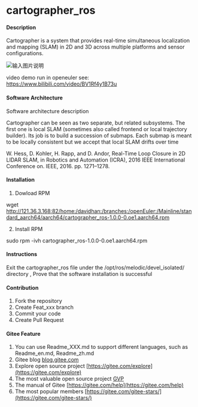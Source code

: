 # cartographer_ros

#### Description
Cartographer is a system that provides real-time simultaneous localization and mapping (SLAM) in 2D and 3D across multiple platforms and sensor configurations.

![输入图片说明](https://images.gitee.com/uploads/images/2020/1115/102934_7759d85d_1226697.png "屏幕截图_600.png")

video demo run in openeuler see: https://www.bilibili.com/video/BV1Rf4y1B73u

#### Software Architecture
Software architecture description

Cartographer can be seen as two separate, but related subsystems. The first one is local SLAM (sometimes also called frontend or local trajectory builder). Its job is to build a succession of submaps. Each submap is meant to be locally consistent but we accept that local SLAM drifts over time

W. Hess, D. Kohler, H. Rapp, and D. Andor, Real-Time Loop Closure in 2D LIDAR SLAM, in Robotics and Automation (ICRA), 2016 IEEE International Conference on. IEEE, 2016. pp. 1271–1278.

#### Installation

1. Dowload RPM

wget http://121.36.3.168:82/home:/davidhan:/branches:/openEuler:/Mainline/standard_aarch64/aarch64/cartographer_ros-1.0.0-0.oe1.aarch64.rpm 

2. Install RPM

sudo  rpm -ivh cartographer_ros-1.0.0-0.oe1.aarch64.rpm 

#### Instructions

Exit the cartographer_ros file under the /opt/ros/melodic/devel_isolated/ directory , Prove that the software installation is successful

#### Contribution

1.  Fork the repository
2.  Create Feat_xxx branch
3.  Commit your code
4.  Create Pull Request


#### Gitee Feature

1.  You can use Readme\_XXX.md to support different languages, such as Readme\_en.md, Readme\_zh.md
2.  Gitee blog [blog.gitee.com](https://blog.gitee.com)
3.  Explore open source project [https://gitee.com/explore](https://gitee.com/explore)
4.  The most valuable open source project [GVP](https://gitee.com/gvp)
5.  The manual of Gitee [https://gitee.com/help](https://gitee.com/help)
6.  The most popular members  [https://gitee.com/gitee-stars/](https://gitee.com/gitee-stars/)

